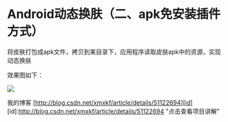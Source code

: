 # Android动态换肤（二、apk免安装插件方式）

将皮肤打包成apk文件，拷贝到某目录下，应用程序读取皮肤apk中的资源，实现动态换肤


效果图如下：

![](https://github.com/openXu/SkinChange2/blob/master/skinchange2.gif)

我的博客
[http://blog.csdn.net/xmxkf/article/details/51122694][id]
[id]:http://blog.csdn.net/xmxkf/article/details/51122694 "点击查看项目讲解"

